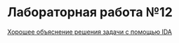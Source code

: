 # Лабораторная работа №12

[Хорошее объяснение решения задачи с помощью IDA](https://thebitexplorer.com/crackme-solution-beginner-guide/)
